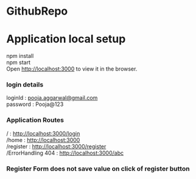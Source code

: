 # GithubRepo

# Application local setup

npm install<br/>
npm start<br/>
Open [http://localhost:3000](http://localhost:3000) to view it in the browser.<br/>

### login details

loginId : pooja.aggarwal@gmail.com<br/>
password : Pooja@123<br/>

### Application Routes

/ : [http://localhost:3000/login](http://localhost:3000/login)<br/>
/home : [http://localhost:3000](http://localhost:3000)<br/>
/register : [http://localhost:3000/register](http://localhost:3000/register)<br/>
/ErrorHandling 404 : [http://localhost:3000/abc](http://localhost:3000/abc)<br/>

### Register Form does not save value on click of register button

